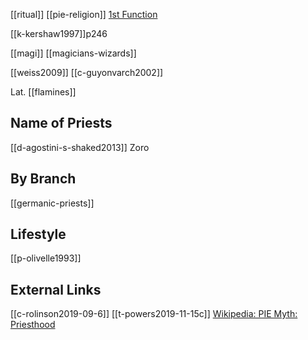 [[ritual]] [[pie-religion]]
[1st Function](first-function-sovereignty.md)



[[k-kershaw1997]]p246

[[magi]]
[[magicians-wizards]]


[[weiss2009]]
[[c-guyonvarch2002]]

Lat. [[flamines]]

## Name of Priests
[[d-agostini-s-shaked2013]] Zoro

## By Branch
[[germanic-priests]]

## Lifestyle
[[p-olivelle1993]]


## External Links
[[c-rolinson2019-09-6]]
[[t-powers2019-11-15c]]
[Wikipedia: PIE Myth: Priesthood](https://en.wikipedia.org/wiki/Proto-Indo-European-mythology#Priesthood)